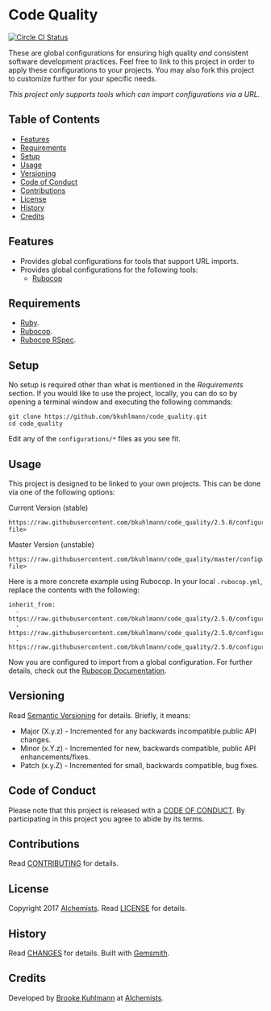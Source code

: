 # Code Quality

[![Circle CI Status](https://circleci.com/gh/bkuhlmann/code_quality.svg?style=svg)](https://circleci.com/gh/bkuhlmann/code_quality)

These are global configurations for ensuring high quality *and* consistent software development
practices. Feel free to link to this project in order to apply these configurations to your
projects. You may also fork this project to customize further for your specific needs.

*This project only supports tools which can import configurations via a URL.*

<!-- Tocer[start]: Auto-generated, don't remove. -->

## Table of Contents

  - [Features](#features)
  - [Requirements](#requirements)
  - [Setup](#setup)
  - [Usage](#usage)
  - [Versioning](#versioning)
  - [Code of Conduct](#code-of-conduct)
  - [Contributions](#contributions)
  - [License](#license)
  - [History](#history)
  - [Credits](#credits)

<!-- Tocer[finish]: Auto-generated, don't remove. -->

## Features

- Provides global configurations for tools that support URL imports.
- Provides global configurations for the following tools:
  - [Rubocop](https://github.com/bbatsov/rubocop)

## Requirements

- [Ruby](https://www.ruby-lang.org).
- [Rubocop](https://github.com/bbatsov/rubocop).
- [Rubocop RSpec](https://github.com/rubocop-hq/rubocop-rspec).

## Setup

No setup is required other than what is mentioned in the *Requirements* section. If you would like
to use the project, locally, you can do so by opening a terminal window and executing the following
commands:

    git clone https://github.com/bkuhlmann/code_quality.git
    cd code_quality

Edit any of the `configurations/*` files as you see fit.

## Usage

This project is designed to be linked to your own projects. This can be done via one of the
following options:

Current Version (stable)

    https://raw.githubusercontent.com/bkuhlmann/code_quality/2.5.0/configurations/<choose file>

Master Version (unstable)

    https://raw.githubusercontent.com/bkuhlmann/code_quality/master/configurations/<choose file>

Here is a more concrete example using Rubocop. In your local `.rubocop.yml`, replace the contents
with the following:

    inherit_from:
      - https://raw.githubusercontent.com/bkuhlmann/code_quality/2.5.0/configurations/rubocop/ruby.yml
      - https://raw.githubusercontent.com/bkuhlmann/code_quality/2.5.0/configurations/rubocop/rails.yml
      - https://raw.githubusercontent.com/bkuhlmann/code_quality/2.5.0/configurations/rubocop/rspec.yml

Now you are configured to import from a global configuration. For further details, check out the
[Rubocop Documentation](http://bit.ly/2DeUr8p).

## Versioning

Read [Semantic Versioning](https://semver.org) for details. Briefly, it means:

- Major (X.y.z) - Incremented for any backwards incompatible public API changes.
- Minor (x.Y.z) - Incremented for new, backwards compatible, public API enhancements/fixes.
- Patch (x.y.Z) - Incremented for small, backwards compatible, bug fixes.

## Code of Conduct

Please note that this project is released with a [CODE OF CONDUCT](CODE_OF_CONDUCT.md). By
participating in this project you agree to abide by its terms.

## Contributions

Read [CONTRIBUTING](CONTRIBUTING.md) for details.

## License

Copyright 2017 [Alchemists](https://www.alchemists.io).
Read [LICENSE](LICENSE.md) for details.

## History

Read [CHANGES](CHANGES.md) for details.
Built with [Gemsmith](https://github.com/bkuhlmann/gemsmith).

## Credits

Developed by [Brooke Kuhlmann](https://www.alchemists.io) at
[Alchemists](https://www.alchemists.io).
